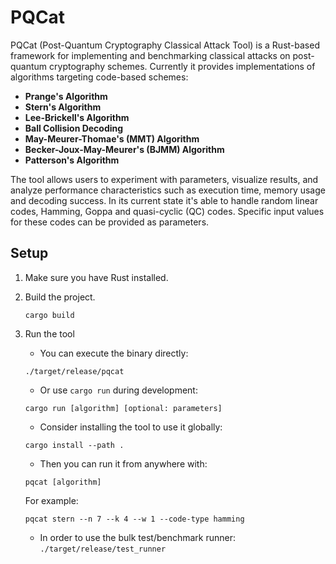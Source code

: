 # PQCat

PQCat (Post-Quantum Cryptography Classical Attack Tool) is a Rust-based framework for implementing and benchmarking classical attacks on post-quantum cryptography schemes. Currently it provides implementations of algorithms targeting code-based schemes:

- **Prange's Algorithm**
- **Stern's Algorithm**
- **Lee-Brickell's Algorithm**
- **Ball Collision Decoding**
- **May-Meurer-Thomae's (MMT) Algorithm**
- **Becker-Joux-May-Meurer's (BJMM) Algorithm**
- **Patterson's Algorithm**

The tool allows users to experiment with parameters, visualize results, and analyze performance characteristics such as execution time, memory usage and decoding success.
In its current state it's able to handle random linear codes, Hamming, Goppa and quasi-cyclic (QC) codes. Specific input values for these codes can be provided as parameters.

## Setup

1. Make sure you have Rust installed.
2. Build the project.

   ```cargo build```

3. Run the tool

   - You can execute the binary directly:

   ```./target/release/pqcat```

   - Or use `cargo run` during development:

   ```cargo run [algorithm] [optional: parameters]```

   - Consider installing the tool to use it globally:

   ```cargo install --path .```

   - Then you can run it from anywhere with:

   ```pqcat [algorithm]```

    For example:

   ```pqcat stern --n 7 --k 4 --w 1 --code-type hamming```

   - In order to use the bulk test/benchmark runner:
   ```./target/release/test_runner```
